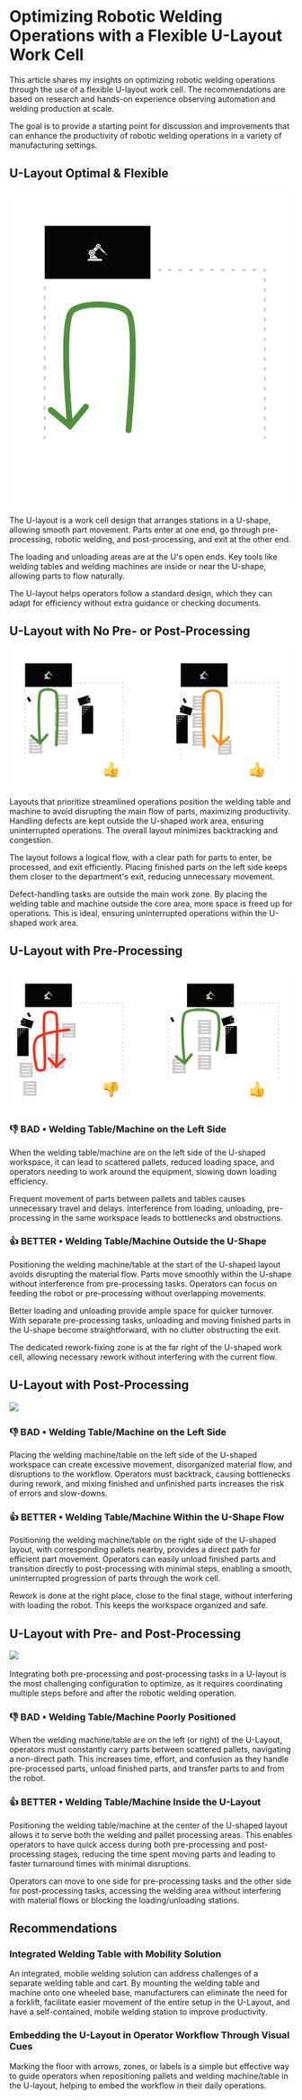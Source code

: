 # Optimizing Robotic Welding Operations with a Flexible U-Layout Work Cell

This article shares my insights on optimizing robotic welding operations through the use of a flexible U-layout work cell. The recommendations are based on research and hands-on experience observing automation and welding production at scale.

The goal is to provide a starting point for discussion and improvements that can enhance the productivity of robotic welding operations in a variety of manufacturing settings.

## U-Layout Optimal & Flexible

![](cnc-welding-layout-image1.png)

The U-layout is a work cell design that arranges stations in a U-shape, allowing smooth part movement. Parts enter at one end, go through pre-processing, robotic welding, and post-processing, and exit at the other end.

The loading and unloading areas are at the U's open ends. Key tools like welding tables and welding machines are inside or near the U-shape, allowing parts to flow naturally.

The U-layout helps operators follow a standard design, which they can adapt for efficiency without extra guidance or checking documents.

## U-Layout with No Pre- or Post-Processing

![](cnc-welding-layout-no-pre-or-post-processing.png)

Layouts that prioritize streamlined operations position the welding table and machine to avoid disrupting the main flow of parts, maximizing productivity. Handling defects are kept outside the U-shaped work area, ensuring uninterrupted operations. The overall layout minimizes backtracking and congestion.

The layout follows a logical flow, with a clear path for parts to enter, be processed, and exit efficiently. Placing finished parts on the left side keeps them closer to the department's exit, reducing unnecessary movement.

Defect-handling tasks are outside the main work zone. By placing the welding table and machine outside the core area, more space is freed up for operations. This is ideal, ensuring uninterrupted operations within the U-shaped work area.

## U-Layout with Pre-Processing

![](cnc-welding-layout-with-pre-processing.png)

### 👎 BAD • Welding Table/Machine on the Left Side

When the welding table/machine are on the left side of the U-shaped workspace, it can lead to scattered pallets, reduced loading space, and operators needing to work around the equipment, slowing down loading efficiency.

Frequent movement of parts between pallets and tables causes unnecessary travel and delays. Interference from loading, unloading, pre-processing in the same workspace leads to bottlenecks and obstructions.

### 👍 BETTER • Welding Table/Machine Outside the U-Shape

Positioning the welding machine/table at the start of the U-shaped layout avoids disrupting the material flow. Parts move smoothly within the U-shape without interference from pre-processing tasks. Operators can focus on feeding the robot or pre-processing without overlapping movements.

Better loading and unloading provide ample space for quicker turnover. With separate pre-processing tasks, unloading and moving finished parts in the U-shape become straightforward, with no clutter obstructing the exit.

The dedicated rework-fixing zone is at the far right of the U-shaped work cell, allowing necessary rework without interfering with the current flow.

## U-Layout with Post-Processing

![](cnc-welding-layout-with-prost-processing.png)

### 👎 BAD • Welding Table/Machine on the Left Side

Placing the welding machine/table on the left side of the U-shaped workspace can create excessive movement, disorganized material flow, and disruptions to the workflow. Operators must backtrack, causing bottlenecks during rework, and mixing finished and unfinished parts increases the risk of errors and slow-downs.

### 👍 BETTER • Welding Table/Machine Within the U-Shape Flow

Positioning the welding machine/table on the right side of the U-shaped layout, with corresponding pallets nearby, provides a direct path for efficient part movement. Operators can easily unload finished parts and transition directly to post-processing with minimal steps, enabling a smooth, uninterrupted progression of parts through the work cell.

Rework is done at the right place, close to the final stage, without interfering with loading the robot. This keeps the workspace organized and safe.

## U-Layout with Pre- and Post-Processing

![](/cnc-welding-layout-with-pre-and-post-processing.png)

Integrating both pre-processing and post-processing tasks in a U-layout is the most challenging configuration to optimize, as it requires coordinating multiple steps before and after the robotic welding operation.

### 👎 BAD • Welding Table/Machine Poorly Positioned

When the welding machine/table are on the left (or right) of the U-Layout, operators must constantly carry parts between scattered pallets, navigating a non-direct path. This increases time, effort, and confusion as they handle pre-processed parts, unload finished parts, and transfer parts to and from the robot.

### 👍 BETTER • Welding Table/Machine Inside the U-Layout

Positioning the welding table/machine at the center of the U-shaped layout allows it to serve both the welding and pallet processing areas. This enables operators to have quick access during both pre-processing and post-processing stages, reducing the time spent moving parts and leading to faster turnaround times with minimal disruptions.

Operators can move to one side for pre-processing tasks and the other side for post-processing tasks, accessing the welding area without interfering with material flows or blocking the loading/unloading stations.

## Recommendations

### Integrated Welding Table with Mobility Solution

An integrated, mobile welding solution can address challenges of a separate welding table and cart. By mounting the welding table and machine onto one wheeled base, manufacturers can eliminate the need for a forklift, facilitate easier movement of the entire setup in the U-Layout, and have a self-contained, mobile welding station to improve productivity.

### Embedding the U-Layout in Operator Workflow Through Visual Cues

Marking the floor with arrows, zones, or labels is a simple but effective way to guide operators when repositioning pallets and welding machine/table in the U-layout, helping to embed the workflow in their daily operations.